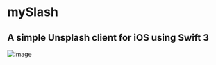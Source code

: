 # mySlash  

## A simple Unsplash client for iOS using Swift 3

![image](https://github.com/hazdzz/mySplash/blob/master/mySplash_app_demo_video.gif)
